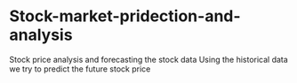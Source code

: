 # Stock-market-pridection-and-analysis
Stock price analysis and forecasting the stock data
Using the historical data we  try to predict the future stock price

